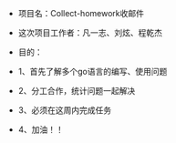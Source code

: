 * 项目名：Collect-homework收邮件

* 这次项目工作者：凡一志、刘炫、程乾杰
* 目的：
 * 1、首先了解多个go语言的编写、使用问题
 * 2、分工合作，统计问题一起解决
 * 3、必须在这周内完成任务
 * 4、加油！！
